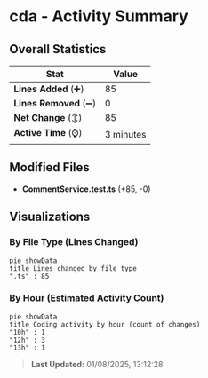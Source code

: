 # cda - Activity Summary 

## Overall Statistics

| Stat                   | Value                                                             |
| ---------------------- | ----------------------------------------------------------------- |
| **Lines Added** (➕)   | 85                                          |
| **Lines Removed** (➖) | 0                                        |
| **Net Change** (↕)    | 85                |
| **Active Time** (⌚)   | 3 minutes |


## Modified Files
- **CommentService.test.ts** (+85, -0)

## Visualizations

### By File Type (Lines Changed)

```mermaid
pie showData
title Lines changed by file type
".ts" : 85
```

### By Hour (Estimated Activity Count)

```mermaid
pie showData
title Coding activity by hour (count of changes)
"10h" : 1
"12h" : 3
"13h" : 1
```


> **Last Updated:** 01/08/2025, 13:12:28
